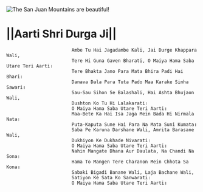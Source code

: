   ![The San Juan Mountains are beautiful!](lib/images/img.png "San Juan Mountains")

 
  #                          ||Aarti Shri Durga Ji||

                            Ambe Tu Hai Jagadambe Kali, Jai Durge Khappara Wali,
                            Tere Hi Guna Gaven Bharati, O Maiya Hama Saba Utare Teri Aarti।
                            Tere Bhakta Jano Para Mata Bhira Padi Hai Bhari।
                            Danava Dala Para Tuta Pado Maa Karake Sinha Sawari॥
                            Sau-Sau Sihon Se Balashali, Hai Ashta Bhujaon Wali,
                            Dushton Ko Tu Hi Lalakarati।
                            O Maiya Hama Saba Utare Teri Aarti॥
                            Maa-Bete Ka Hai Isa Jaga Mein Bada Hi Nirmala Nata।
                            Puta-Kaputa Sune Hai Para Na Mata Suni Kumata॥
                            Saba Pe Karuna Darshane Wali, Amrita Barasane Wali,
                            Dukhiyon Ke Dukhade Nivarati।
                            O Maiya Hama Saba Utare Teri Aarti॥
                            Nahin Mangate Dhana Aur Daulata, Na Chandi Na Sona।
                            Hama To Mangen Tere Charanon Mein Chhota Sa Kona॥
                            Sabaki Bigadi Banane Wali, Laja Bachane Wali,
                            Satiyon Ke Sata Ko Sanwarati।
                            O Maiya Hama Saba Utare Teri Aarti॥
